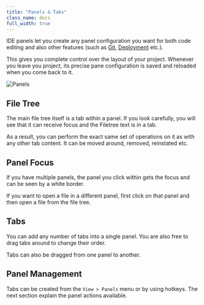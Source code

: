 ```yaml
---
title: "Panels & Tabs"
class_name: docs
full_width: true
---
```


IDE panels let you create any panel configuration you want for both code editing and also other features (such as [Git](/docs/ide/editing/git), [Deployment](/docs/ide/tools/deployment) etc.).

This gives you complete control over the layout of your project. Whenever you leave you project, its precise pane configuration is saved and reloaded when you come back to it.

<img alt="Panels" src="/img/docs/panel-overview.png" class="simple"/>


## File Tree
The main file tree itself is a tab within a panel. If you look carefully, you will see that it can receive focus and the Filetree text is in a tab.

As a result, you can perform the exact same set of operations on it as with any other tab content. It can be moved around, removed, reinstated etc.

## Panel Focus
If you have multiple panels, the panel you click within gets the focus and can be seen by a white border.

If you want to open a file in a different panel, first click on that panel and then open a file from the file tree.

## Tabs
You can add any number of tabs into a single panel. You are also free to drag tabs around to change their order.

Tabs can also be dragged from one panel to another.

## Panel Management
Tabs can be created from the `View > Panels` menu or by using hotkeys. The next section explain the panel actions available.